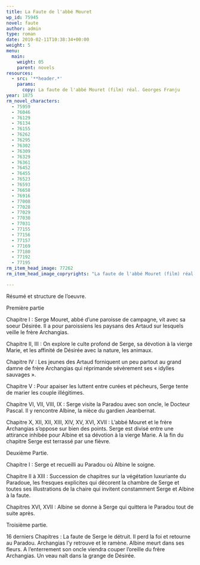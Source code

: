 ```yaml
---
title: La Faute de l'abbé Mouret
wp_id: 75945
novel: faute
author: admin
type: roman
date: 2010-02-11T10:38:34+00:00
weight: 5
menu:
  main:
    weight: 05
    parent: novels
resources:
  - src: '**header.*'
    params:
      copy: La faute de l'abbé Mouret (film) réal. Georges Franju
year: 1875
rm_novel_characters:
  - 75959
  - 76046
  - 76129
  - 76134
  - 76155
  - 76262
  - 76295
  - 76302
  - 76309
  - 76329
  - 76361
  - 76452
  - 76455
  - 76523
  - 76593
  - 76658
  - 76916
  - 77008
  - 77028
  - 77029
  - 77030
  - 77031
  - 77155
  - 77156
  - 77157
  - 77169
  - 77180
  - 77192
  - 77195
rm_item_head_image: 77262
rm_item_head_image_copryrights: "La faute de l'abbé Mouret (film) réal. Georges Franju"

---
```

Résumé et structure de l&rsquo;oeuvre.

Première partie

Chapitre I : Serge Mouret, abbé d&rsquo;une paroisse de campagne, vit avec sa soeur Désirée. Il a pour paroissiens les paysans des Artaud sur lesquels veille le frère Archangias.

Chapitre II, III : On explore le culte profond de Serge, sa dévotion à la vierge Marie, et les affinité de Désirée avec la nature, les animaux.

Chapitre IV : Les jeunes des Artaud forniquent un peu partout au grand damne de frère Archangias qui réprimande sévèrement ses &laquo;&nbsp;idylles sauvages&nbsp;&raquo;.

Chapitre V : Pour apaiser les luttent entre curées et pécheurs, Serge tente de marier les couple illégitimes.

Chapitre VI, VII, VIII, IX : Serge visite la Paradou avec son oncle, le Docteur Pascal. Il y rencontre Albine, la nièce du gardien Jeanbernat.

Chapitre X, XII, XII, XIII, XIV, XV, XVI, XVII : L&rsquo;abbé Mouret et le frère Archangias s&rsquo;oppose sur bien des points. Serge est divisé entre une attirance inhibée pour Albine et sa dévotion à la vierge Marie. A la fin du chapitre Serge est terrassé par une fièvre.

Deuxième Partie.

Chapitre I : Serge et recueilli au Paradou où Albine le soigne.

Chapitre II à XIII : Succession de chapitres sur la végétation luxuriante du Paradoue, les fresques explicites qui décorent la chambre de Serge et toutes ses illustrations de la chaire qui invitent constamment Serge et Albine à la faute.

Chapitres XVI, XVII : Albine se donne à Serge qui quittera le Paradou tout de suite après.

Troisième partie.

16 derniers Chapitres : La faute de Serge le détruit. Il perd la foi et retourne au Paradou. Archangias l&rsquo;y retrouve et le ramène. Albine meurt dans ses fleurs. A l&rsquo;enterrement son oncle viendra couper l&rsquo;oreille du frère Archangias. Un veau naît dans la grange de Désirée.